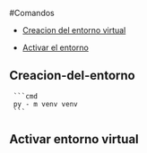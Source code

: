 #Comandos

 - [Creacion del entorno virtual](#Creacion-del-entorno)

 - [Activar el entorno](#Activar-entorno-virtual)

 ## Creacion-del-entorno
     ```cmd
     py - m venv venv
     ```
 ## Activar entorno virtual
